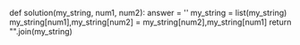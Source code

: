 def solution(my_string, num1, num2):
    answer = ''
    my_string = list(my_string)
    my_string[num1],my_string[num2]  = my_string[num2],my_string[num1]
    return "".join(my_string)